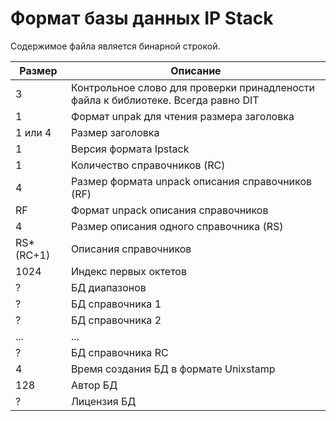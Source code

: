 # Формат базы данных IP Stack

Содержимое файла является бинарной строкой.

|Размер|Описание|
|---|---|
|3|Контрольное слово для проверки принадлености файла к библиотеке. Всегда равно DIT|
|1|Формат unpak для чтения размера заголовка|
|1 или 4|Размер заголовка|
|1|Версия формата Ipstack|
|1|Количество справочников (RC)|
|4|Размер формата unpack описания справочников (RF)|
|RF|Формат unpack описания справочников|
|4|Размер описания одного справочника (RS)|
|RS*(RC+1)|Описания справочников|
|1024|Индекс первых октетов|
|?|БД диапазонов|
|?|БД справочника 1|
|?|БД справочника 2|
|...|...|
|?|БД справочника RC|
|4|Время создания БД в формате Unixstamp|
|128|Автор БД|
|?|Лицензия БД|
